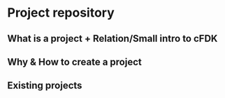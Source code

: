 # Project repository

## What is a project + Relation/Small intro to cFDK

## Why & How to create a project

## Existing projects
